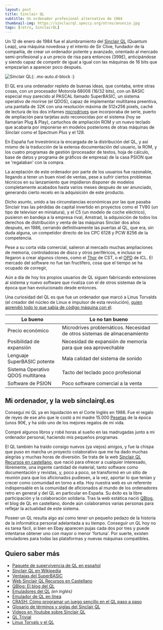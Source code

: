 ```yaml
---
layout: post
title: Sinclair QL
subtitle: Un ordenador profesional alternativo de 1984
thumbnail-img: https://sinclairql.speccy.org/otros/anuncio.jpg
tags: [retro, SinclairQL]
---
```

Un 12 de enero de 1984 fue el alumbramiento del [Sinclair QL](https://es.wikipedia.org/wiki/Sinclair_QL) (Quantum Leap), una máquina novedosa y el intento de Sir Clive, fundador de la compañía, de crear un ordenador potente y avanzado, orientado al mercado semi-profesional y a un precio de risa para entonces (399£), anticipándose y siendo capaz de competir de igual a igual con las máquinas de 16 bits que empezarían a aparecer poco después.

![Sinclair QL](https://sinclairql.speccy.org/otros/anuncio.jpg){: .mx-auto.d-block :}

El QL era una ordenador repleto de buenas ideas, que contaba, entre otras cosas, con un procesador Motorola 68008 (16/32 bits), con un BASIC especial muy parecido al PASCAL llamado SuperBASIC, un sistema operativo de morirse (el QDOS), capaz de implementar multitarea preentiva, una pantalla de 32K con una resolución máxima de 512x256 pixels, caché de lectura de los dos infames [microdrives](https://es.wikipedia.org/wiki/ZX_Microdrive) que incorporaba de serie, puerto de ampliación para tarjetas auto reconocidas por el sistema (hoy se llamarían Plug & Play), cartuchos de ampliación ROM y un nuevo teclado que acabaría por imponerse en modelos posteriores de otras máquinas de Sinclair como el Spectrum Plus y el 128.

En España fue Investrónica la encargada de la distribución del QL, y así mismo de la traducción de la extensa documentación del usuario, la ROM, y los cuatro programas de gestión (procesador de textos, hoja de cálculo, base de datos y programa de gráficos de empresa) de la casa PSION que se 'regalaban' con la compra.

La aceptación de este ordenador por parte de los usuarios fue razonable, llegando a tener un buen nivel de ventas, pese a sufrir ciertos problemas técnicos en su lanzamiento que impidieron disponer de modelos completamente acabados hasta varios meses después de ser anunciado, generando cierto recelo en la adquisición de este producto.

Dicho asunto, unido a las circunstancias económicas por las que pasaba Sinclair tras las pérdidas de capital invertido en proyectos como el TV80 (un tipo de televisor en miniatura), y el C5 (un modelo de coche eléctrico), pusieron en bandeja a la empresa rival, Amstrad, la adquisición de todos los derechos de distribución y venta de las máquinas Sinclair dos años después, en 1986, cerrando definitivamente las puertas al QL, que era, sin duda alguna, un competidor directo de los CPC 6128 y PCW 8256 de la competencia.

Pese a su corta vida comercial, salieron al mercado muchas ampliaciones de memoria, controladoras de disco y otros periféricos, e incluso se llegaron a crear algunos clones, como el [Thor](https://sinclairqles.wordpress.com/2010/01/17/cst-thor-un-clon-del-sinclair-ql/) de CST, o el [OPD](https://sinclairqles.wordpress.com/2012/09/04/icl-one-per-desk-merlin-tonto-y-computerphone/) de ICL. El mercado del software no fue tan fructífero, cosa que el tiempo se ha ocupado de corregir,

Aún a día de hoy los propios usuarios de QL siguen fabricando extensiones al sistema y nuevo software que rivaliza con el de otros sistemas de la época que han evolucionado desde entonces.

Una curiosidad del QL es que fue un ordenador que marcó a Linus Torvalds (el creador del núcleo de Linux e impulsor de esta revolución), [quien aprendió todo lo que sabía de código máquina con él](https://www.cyberhades.com/2010/12/02/microhistorias-linus-torvalds-tambien-conocido-como-la-persona-que-mas-partido-saco-a-un-sinclair-ql).

| Lo bueno | Lo no tan bueno |
| --- | --- |
| Precio económico | Microdrives problemáticos. Necesidad de otros sistemas de almacenamiento |
| Posibilidad de expansión | Necesidad de expansión de memoria para que sea aprovechable |
| Lenguaje SuperBASIC potente | Mala calidad del sistema de sonido |
| Sistema Operativo QDOS multitarea | Tacto del teclado poco profesional |
| Software de PSION | Poco software comercial a la venta |


## Mi ordenador, y la web sinclairql.es

Conseguí mi QL ya en liquidación en el Corte Inglés en 1986. Fue el regalo de reyes de ese año que le costó a mi madre 15.000 [Pesetas](http://es.wikipedia.org/wiki/Peseta) de la época (unos 90€, y ha sido uno de los mejores regalos de mi vida.

Compré algunos libros y robé horas al sueño en las madrugadas junto a mi ordenador personal, haciendo mis pequeños programas.

El QL también ha traído consigo nuevos (ya viejos) amigos, y fue la chispa que puso en marcha un proyecto colaborativo que me ha dado muchas alegrías y muchas horas de diversión. Se trata de la web [Sinclair QL Recursos en castellano](http://sinclairql.es), que nació para ofrecer a cualquier interesado, libremente, una ingente cantidad de material, tanto software como documentación y revistas, y, poco a poco, se transformó en un sitio de reunión para que los aficionados pudiesen, a la vez, aportar lo que tenían y crecer como comunidad en torno a ella. Hoy nuestra web es un referente indispensable en la comunidad de aficionados al mundo de los ordenadores retro en general y del QL en particular en España. Su éxito es la libre participación y la colaboración solidaria. Tras la web estática nació [QBlog](https://sinclairqles.wordpress.com/), el blog de QL en castellano, donde aún colaboramos varias personas para reflejar la actualidad de este sistema.

Poseer un QL resulta algo así como tener un pequeño pedazo de la historia de la informática personal adelantada a su tiempo. Conseguir un QL hoy no es tarea fácil, si bien en Ebay aparecen pujas cada dos por tres y puede intentarse obtener uno con mayor o menor 'fortuna'. Por suerte, existen emuladores para todas las plataformas y nuevas máquinas compatibles.

## Quiero saber más

* [Paquete de supervivencia de QL en español](https://javguerra.github.io/QL_ES_pack/)
* [Sinclair QL en Wikipedia](https://es.wikipedia.org/wiki/Sinclair_QL)
* [Ventajas del SuperBASIC](https://sinclairql.speccy.org/articulos/programacion/superbasic.htm)
* [Web Sinclair QL Recursos en Castellano](https://sinclairql.es)
* [QBlog: El blog del QL](https://sinclairqles.wordpress.com/)
* [Emuladores del QL](https://dilwyn.qlforum.co.uk/emu/index.html) _(en inglés)_
* [Emulador de QL en línea](https://sqlux.qlforum.co.uk/)
* [CRASH: Cómo programar un juego sencillo en el QL paso a paso](https://sinclairqles.wordpress.com/2013/04/05/crash/)
* [Glosario de términos y siglas del Sinclair QL](https://sinclairqles.wordpress.com/2012/08/16/glosario-de-terminos-y-siglas-del-sinclair-ql/)
* [Videos en Youtube sobre Sinclair QL](https://www.youtube.com/results?search_query=Sinclair+QL)
* [QL Trivial](https://sinclairqles.wordpress.com/2009/08/02/ql-trivial/)
* [Linux Torvals y el QL](https://sinclairqles.wordpress.com/2009/05/23/linus-torvals-y-el-ql/)